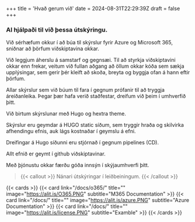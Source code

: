+++
title = 'Hvað gerum við'
date = 2024-08-31T22:29:39Z
draft = false
+++


### AI hjálpaði til við þessa útskýringu.
Við sérhæfum okkur í að búa til skýrslur fyrir Azure og Microsoft 365, sniðnar að þörfum viðskiptavina okkar.

Við leggjum áherslu á samstarf og gegnsæi.
Til að styrkja viðskiptavini okkar enn frekar, veitum við fullan aðgang að öllum okkar kóða sem sækja upplýsingar, sem gerir þér kleift að skoða, breyta og byggja ofan á hann eftir þörfum.

Allar skýrslur sem við búum til fara í gegnum prófanir til að tryggja áreiðanleika. 
Þegar þær hafa verið staðfestar, dreifum við þeim í umhverfið þitt.

Við birtum skýrslunar með Hugo og hextra theme.

Skýrslur eru geymdar á HUGO static síðum, sem tryggir hraða og skilvirka afhendingu efnis, auk lágs kostnaðar í geymslu á efni.

Dreifingar á Hugo síðunni eru stjórnað í gegnum pipelines (CD).

Allt efnið er geymt í github viðskiptavinar.

Með þjónustu okkar færðu góða innsýn í skýjaumhverfi þitt.

> {{< callout >}}
  Nánari útskýringar í leiðbeiningum.
{{< /callout >}}

{{< cards >}}
  {{< card link="/docs/o365/" title="" image="https://alit.is/O365.PNG" subtitle="M365 Documentation" >}}
  {{< card link="/docs/" title="" image="https://alit.is/azure.PNG" subtitle="Azure Documentation" >}}
  {{< card link="/docs/" title="" image="https://alit.is/license.PNG" subtitle="Examble" >}}
{{< /cards >}}

